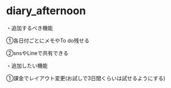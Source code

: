 # diary_afternoon
・追加するべき機能

①各日付ごとにメモやTo do残せる

②snsやLineで共有できる

・追加したい機能

①課金でレイアウト変更(お試しで3日間くらいは試せるようにする)
